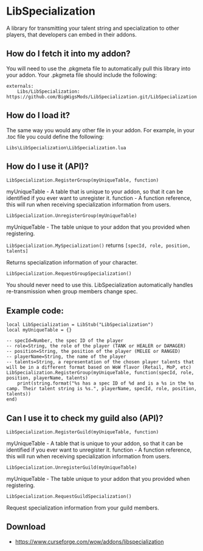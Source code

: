 # LibSpecialization

A library for transmitting your talent string and specialization to other players, that developers can embed in their addons.

## How do I fetch it into my addon?

You will need to use the .pkgmeta file to automatically pull this library into your addon.
Your .pkgmeta file should include the following:

```
externals:
    Libs/LibSpecialization: https://github.com/BigWigsMods/LibSpecialization.git/LibSpecialization
```

## How do I load it?

The same way you would any other file in your addon.
For example, in your .toc file you could define the following:

`Libs\LibSpecialization\LibSpecialization.lua`

## How do I use it (API)?

`LibSpecialization.RegisterGroup(myUniqueTable, function)`

myUniqueTable - A table that is unique to your addon, so that it can be identified if you ever want to unregister it.
function - A function reference, this will run when receiving specialization information from users.

`LibSpecialization.UnregisterGroup(myUniqueTable)`

myUniqueTable - The table unique to your addon that you provided when registering.

`LibSpecialization.MySpecialization()` returns `[specId, role, position, talents]`

Returns specialization information of your character.

`LibSpecialization.RequestGroupSpecialization()`

You should never need to use this. LibSpecialization automatically handles re-transmission when group members change spec.

## Example code:

```
local LibSpecialization = LibStub("LibSpecialization")
local myUniqueTable = {}

-- specId=Number, the spec ID of the player
-- role=String, the role of the player (TANK or HEALER or DAMAGER)
-- position=String, the position of the player (MELEE or RANGED)
-- playerName=String, the name of the player
-- talents=String, a representation of the chosen player talents that will be in a different format based on WoW flavor (Retail, MoP, etc)
LibSpecialization.RegisterGroup(myUniqueTable, function(specId, role, position, playerName, talents)
	print(string.format("%s has a spec ID of %d and is a %s in the %s camp. Their talent string is %s.", playerName, specId, role, position, talents))
end)
```

## Can I use it to check my guild also (API)?

`LibSpecialization.RegisterGuild(myUniqueTable, function)`

myUniqueTable - A table that is unique to your addon, so that it can be identified if you ever want to unregister it.
function - A function reference, this will run when receiving specialization information from users.

`LibSpecialization.UnregisterGuild(myUniqueTable)`

myUniqueTable - The table unique to your addon that you provided when registering.

`LibSpecialization.RequestGuildSpecialization()`

Request specialization information from your guild members.

## Download

* <https://www.curseforge.com/wow/addons/libspecialization>
